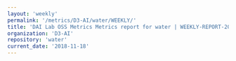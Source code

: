 ```yaml
---
layout: 'weekly'
permalink: '/metrics/D3-AI/water/WEEKLY/'
title: 'DAI Lab OSS Metrics Metrics report for water | WEEKLY-REPORT-2018-11-18'
organization: 'D3-AI'
repository: 'water'
current_date: '2018-11-18'
---
```


